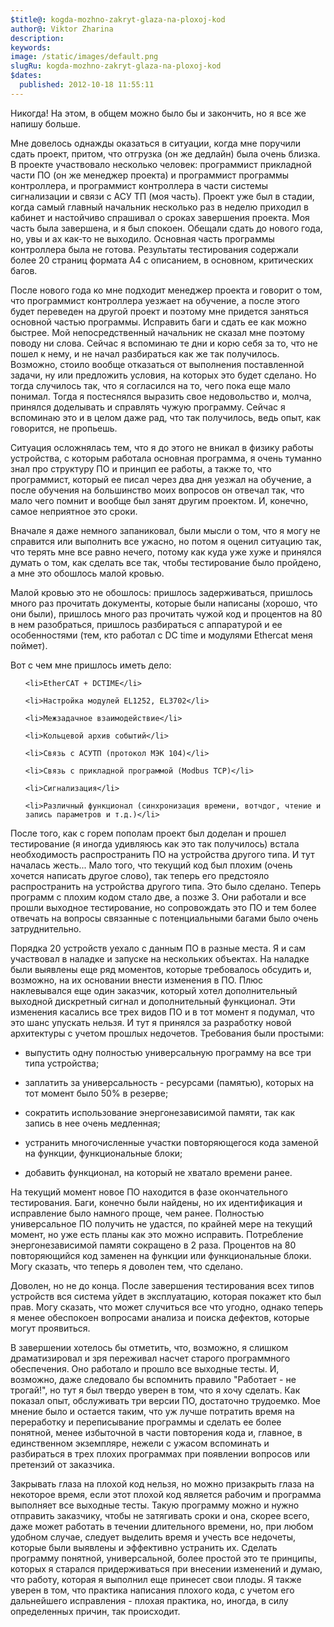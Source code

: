```yaml
---
$title@: kogda-mozhno-zakryt-glaza-na-ploxoj-kod
author@: Viktor Zharina
description: 
keywords: 
image: /static/images/default.png
slugRu: kogda-mozhno-zakryt-glaza-na-ploxoj-kod
$dates:
  published: 2012-10-18 11:55:11
---
```

Никогда! На этом, в общем  можно было бы и закончить, но я все же напишу больше. 

Мне довелось однажды оказаться в ситуации, когда мне поручили сдать проект, притом, что отгрузка (он же дедлайн) была очень близка. В проекте участвовало несколько человек: программист прикладной части ПО (он же менеджер проекта) и программист программы контроллера, и программист контроллера в части системы сигнализации и связи с АСУ ТП (моя часть). Проект уже был в стадии, когда самый главный начальник несколько раз в неделю приходил в кабинет и настойчиво спрашивал о сроках завершения проекта. Моя часть была завершена, и я был спокоен. Обещали сдать до нового года, но, увы и ах как-то не выходило. Основная часть программы контроллера была не готова. Результаты тестирования содержали более 20 страниц формата А4 с описанием, в основном, критических багов.

После нового года ко мне подходит менеджер проекта и говорит о том, что программист контроллера уезжает на обучение, а после этого будет переведен на другой проект и поэтому мне придется заняться основной частью программы. Исправить баги и сдать ее как можно быстрее. Мой непосредственный начальник не сказал мне поэтому поводу ни слова. Сейчас я вспоминаю те дни и корю себя за то, что не пошел к нему, и не начал разбираться как же так получилось. Возможно, стоило вообще отказаться от выполнения поставленной задачи, ну или предложить условия, на которых это будет сделано. Но тогда случилось так, что я согласился на то, чего пока еще мало понимал. Тогда я постеснялся выразить свое недовольство и, молча, принялся доделывать и справлять чужую программу. Сейчас я вспоминаю это и в целом даже рад, что так получилось, ведь опыт, как говорится, не пропьешь.

<!--more-->

Ситуация осложнялась тем, что я до этого не вникал в физику работы устройства, с которым работала основная программа, я очень туманно знал про структуру ПО и принцип ее работы, а также то, что программист, который ее писал через два дня уезжал на обучение, а после обучения на большинство моих вопросов он отвечал так, что мало чего помнит и вообще был занят другим проектом. И, конечно, самое неприятное это сроки.

Вначале я даже немного запаниковал, были мысли о том, что я могу не справится или выполнить все ужасно, но потом я оценил ситуацию так, что терять мне все равно нечего, потому как куда уже хуже и принялся думать о том, как сделать все так, чтобы тестирование было пройдено, а мне это обошлось малой кровью.

Малой кровью это не обошлось: пришлось задерживаться, пришлось много раз прочитать документы, которые были написаны (хорошо, что они были), пришлось много раз прочитать чужой код и процентов на 80 в нем разобраться, пришлось разбираться с аппаратурой и ее особенностями (тем, кто работал с DC time и модулями Ethercat меня поймет).

Вот с чем мне пришлось иметь дело:

<ul>

	<li>EtherCAT + DCTIME</li>

	<li>Настройка модулей EL1252, EL3702</li>

	<li>Межзадачное взаимодействие</li>

	<li>Кольцевой архив событий</li>

	<li>Связь с АСУТП (протокол МЭК 104)</li>

	<li>Связь с прикладной программой (Modbus TCP)</li>

	<li>Сигнализация</li>

	<li>Различный функционал (синхронизация времени, вотчдог, чтение и запись параметров и т.д.)</li>

</ul>



После того, как с горем пополам проект был доделан и прошел тестирование (я иногда удивляюсь как это так получилось) встала необходимость распространить ПО на устройства другого типа. И тут началась жесть... Мало того, что текущий код был плохим (очень хочется написать другое слово), так теперь его предстояло распространить на устройства другого типа. Это было сделано. Теперь программ с плохим кодом стало две, а позже 3. Они работали и все прошли выходное тестирование, но сопровождать это ПО и тем более отвечать на вопросы связанные с потенциальными багами было очень затруднительно.

Порядка 20 устройств уехало с данным ПО в разные места. Я и сам участвовал в наладке и запуске на нескольких объектах. На наладке были выявлены еще ряд моментов, которые требовалось обсудить и, возможно, на их основании внести изменения в ПО. Плюс наклевывался еще один заказчик, который хотел дополнительный выходной дискретный сигнал и дополнительный функционал. Эти изменения касались все трех видов ПО и в тот момент я подумал, что это шанс упускать нельзя. И тут я принялся за разработку новой архитектуры с учетом прошлых недочетов. Требования были простыми:

- выпустить одну полностью универсальную программу на все три типа устройства;

- заплатить за универсальность - ресурсами (памятью), которых на тот момент было 50% в резерве;

- сократить использование энергонезависимой памяти, так как запись в нее очень медленная;

- устранить многочисленные участки повторяющегося кода заменой на функции, функциональные блоки;

- добавить функционал, на который не хватало времени ранее.



На текущий момент новое ПО находится в фазе окончательного тестирования. Баги, конечно были найдены, но их идентификация и исправление было намного проще, чем ранее. Полностью универсальное ПО получить не удастся, по крайней мере на текущий момент, но уже есть планы как это можно исправить. Потребление энергонезависимой памяти сокращено в 2 раза. Процентов на 80 повторяющийся код заменен на функции или функциональные блоки. Могу сказать, что теперь я доволен тем, что сделано.

Доволен, но не до конца. После завершения тестирования всех типов устройств вся система уйдет в эксплуатацию, которая покажет кто был прав. Могу сказать, что может случиться все что угодно, однако теперь я менее обеспокоен вопросами анализа и поиска дефектов, которые могут проявиться.



В завершении хотелось бы отметить, что, возможно, я слишком драматизировал и зря переживал насчет старого программного обеспечения. Оно работало и прошло все выходные тесты. И, возможно, даже следовало бы вспомнить правило "Работает - не трогай!", но тут я был твердо уверен в том, что я хочу сделать. Как показал опыт, обслуживать три версии ПО, достаточно трудоемко. Мое мнение было и остается таким, что уж лучше потратить время на переработку и переписывание программы и сделать ее более понятной, менее избыточной в части повторения кода и, главное, в единственном экземпляре, нежели с ужасом вспоминать и разбираться в трех плохих программах при появлении вопросов или претензий от заказчика.

Закрывать глаза на плохой код нельзя, но можно призакрыть глаза на некоторое время, если этот плохой код является рабочим и программа выполняет все выходные тесты. Такую программу можно и нужно отправить  заказчику, чтобы не затягивать сроки и она, скорее всего, даже может работать в течении длительного времени, но, при любом удобном случае, следует выделить время и учесть все недочеты, которые были выявлены и эффективно устранить их. Сделать программу понятной, универсальной, более простой это те принципы, которых я старался придерживаться при внесении изменений и думаю, что работу, которая я выполнил еще принесет свои плоды. Я также уверен в том, что практика написания плохого кода, с учетом его дальнейшего исправления - плохая практика, но, иногда, в силу определенных причин, так происходит.